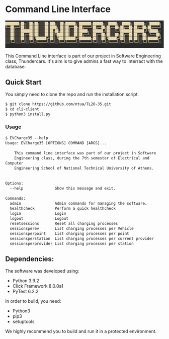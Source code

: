 # Command Line Interface


![THUNDERCARS](img/thundercars.png "Thundercars")


This Command Line interface is part of our project in Software Engineering class, Thundercars.
It's aim is to give admins a fast way to interract with the database.


Quick Start
-----------

You simply need to clone the repo and run the installation script.
```
$ git clone https://github.com/ntua/TL20-35.git
$ cd cli-client
$ python3 install.py
```



### Usage

    $ EVCharge35 --help
    Usage: EVCharge35 [OPTIONS] COMMAND [ARGS]...

        This command line interface was part of our project in Software
        Engineering class, during the 7th semester of Electrical and Computer
        Engineering School of National Technical University of Athens.


    Options:
      --help              Show this message and exit.

    Commands:
      admin               Admin commands for managing the software.
      healthcheck         Perform a quick healthcheck
      login               Login
      logout              Logout
      resetsessions       Reset all charging processes
      sessionsperev       List charging processes per Vehicle
      sessionsperpoint    List charging processes per point
      sessionsperstation  List charging processes per current provider
      sessionsperprovider List charging processes per station   



Dependencies:
--------------

The software was developed using:

* Python 3.9.2
* Click Framework 8.0.0a1
* PyTest 6.2.2

In order to build, you need:
* Python3
* pip3
* setuptools

We highly recommend you to build and run it in a protected environment.
